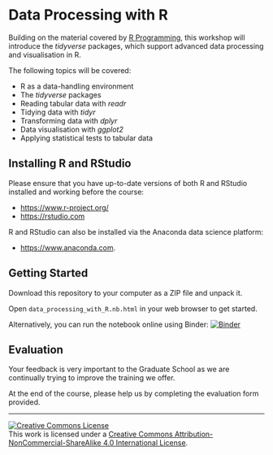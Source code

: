 # Data Processing with R 

Building on the material covered by [R Programming](https://github.com/johnpinney/r_programming), this workshop will introduce the _tidyverse_ packages, which support advanced data processing and visualisation in R.

The following topics will be covered:

- R as a data-handling environment
- The _tidyverse_ packages
- Reading tabular data with _readr_
- Tidying data with _tidyr_
- Transforming data with _dplyr_
- Data visualisation with _ggplot2_
- Applying statistical tests to tabular data


## Installing R and RStudio

Please ensure that you have up-to-date versions of both R and RStudio installed and working before the course:                                              
* https://www.r-project.org/
* https://rstudio.com 

R and RStudio can also be installed via the Anaconda data science platform: 
* https://www.anaconda.com.


## Getting Started

Download this repository to your computer as a ZIP file and unpack it.

Open `data_processing_with_R.nb.html` in your web browser to get started.


Alternatively, you can run the notebook online using Binder: [![Binder](https://mybinder.org/badge_logo.svg)](https://mybinder.org/v2/gh/johnpinney/data_processing_with_r/master?urlpath=rstudio)


## Evaluation

Your feedback is very important to the Graduate School as we are continually trying to improve the training we offer.

At the end of the course, please help us by completing the evaluation form provided.


<hr>
<a rel="license" href="http://creativecommons.org/licenses/by-nc-sa/4.0/"><img alt="Creative Commons License" style="border-width:0" src="https://i.creativecommons.org/l/by-nc-sa/4.0/80x15.png" /></a><br />This work is licensed under a <a rel="license" href="http://creativecommons.org/licenses/by-nc-sa/4.0/">Creative Commons Attribution-NonCommercial-ShareAlike 4.0 International License</a>.
